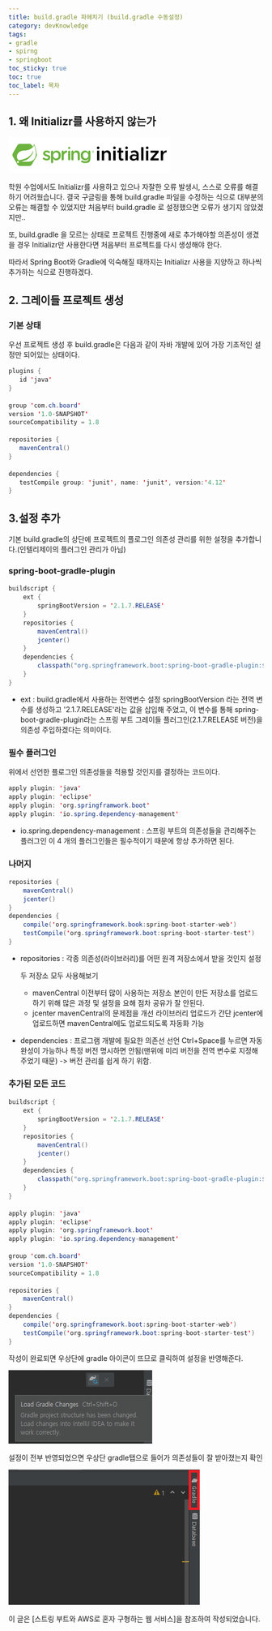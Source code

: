 ```yaml
---
title: build.gradle 파헤치기 (build.gradle 수동설정)
category: devKnowledge
tags:
- gradle
- spirng
- springboot
toc_sticky: true
toc: true
toc_label: 목차
---
```


## 1. 왜 Initializr를 사용하지 않는가

![Spring Initializr](/assets/images/1/Initializr.PNG)

학원 수업에서도 Initializr를 사용하고 있으나 자잘한 오류 발생시, 스스로 오류를 해결하기 어려웠습니다. 결국 구글링을 통해 build.gradle 파일을 수정하는 식으로 대부분의 오류는 해결할 수 있었지만 처음부터 build.gradle 로 설정했으면 오류가 생기지 않았겠지만..

또, build.gradle 을 모르는 상태로 프로젝트 진행중에 새로 추가해야할 의존성이 생겼을 경우 Initializr만 사용한다면 처음부터 프로젝트를 다시 생성해야 한다.

따라서 Spring Boot와 Gradle에 익숙해질 때까지는 Initializr 사용을 지양하고 하나씩 추가하는 식으로 진행하겠다.




## 2. 그레이들 프로젝트 생성
### 기본 상태
우선 프로젝트 생성 후 build.gradle은 다음과 같이  자바 개발에 있어 가장 기초적인 설정만 되어있는 상태이다.
 ~~~java
plugins {
    id 'java'
}

group 'com.ch.board'
version '1.0-SNAPSHOT'
sourceCompatibility = 1.8
    
repositories {
    mavenCentral()
}

dependencies {
    testCompile group: 'junit', name: 'junit', version:'4.12'
}

 ~~~

## 3.설정 추가

기본 build.gradle의 상단에 프로젝트의 플로그인 의존성 관리를 위한 설정을 추가합니다.(인텔리제이의 플러그인 관리가 아님)
### spring-boot-gradle-plugin
~~~java
buildscript {
    ext {
        springBootVersion = '2.1.7.RELEASE'
    }
    repositories {
        mavenCentral()
        jcenter()
    }
    dependencies {
        classpath("org.springframework.boot:spring-boot-gradle-plugin:${springBootVersion}")
    }
}
~~~

+ ext : build.gradle에서 사용하는 전역변수 설정
  springBootVersion 라는 전역 변수를 생성하고 '2.1.7.RELEASE'라는 값을 삽입해 주었고, 이 변수를 통해 spring-boot-gradle-plugin라는 스프링 부트 그레이들 플러그인(2.1.7.RELEASE 버전)을 의존성 주입하겠다는 의미이다. 

### 필수 플러그인
위에서 선언한 플로그인 의존성들을 적용할 것인지를 결정하는 코드이다.
~~~java
apply plugin: 'java'
apply plugin: 'eclipse'
apply plugin: 'org.springframwork.boot'
apply plugin: 'io.spring.dependency-management'
~~~

+ io.spring.dependency-management : 스프링 부트의 의존성들을 관리해주는 플러그인
  이 4 개의 플러그인들은 필수적이기 때문에 항상 추가하면 된다.

### 나머지
~~~java
repositories {
    mavenCentral()
    jcenter()
}
dependencies {
    compile('org.springframework.book:spring-boot-starter-web')
    testCompile('org.springframework.boot:spring-boot-starter-test')
}
~~~

+ repositories : 각종 의존성(라이브러리)를 어떤 원격 저장소에서 받을 것인지 설정

  두 저장소 모두 사용해보기

  + mavenCentral
    이전부터 많이 사용하는 저장소
    본인이 만든 저장소를 업로드하기 위해 많은 과정 및 설정을 요해 점차 공유가 잘 안된다.
  + jcenter
    mavenCentral의 문제점을 개선
    라이브러리 업로드가 간단
    jcenter에 업로드하면 mavenCentral에도 업로드되도록 자동화 가능

+ dependencies : 프로그램 개발에 필요한 의존선 선언
  Ctrl+Space를 누르면 자동완성이 가능하나 특정 버전 명시하면 안됨(맨위에 미리 버전을 전역 변수로 지정해주었기 때문) ->  버전 관리를 쉽게 하기 위함.

### 추가된 모든 코드

~~~java
buildscript {
    ext {
        springBootVersion = '2.1.7.RELEASE'
    }
    repositories {
        mavenCentral()
        jcenter()
    }
    dependencies {
        classpath("org.springframework.boot:spring-boot-gradle-plugin:${springBootVersion}")
    }
}

apply plugin: 'java'
apply plugin: 'eclipse'
apply plugin: 'org.springframework.boot'
apply plugin: 'io.spring.dependency-management'

group 'com.ch.board'
version '1.0-SNAPSHOT'
sourceCompatibility = 1.8

repositories {
    mavenCentral()
}
dependencies {
    compile('org.springframework.boot:spring-boot-starter-web')
    testCompile('org.springframework.boot:spring-boot-starter-test')
}

~~~

작성이 완료되면 우상단에 gradle 아이콘이 뜨므로 클릭하여 설정을 반영해준다.

![gradleload](/assets/images/1/GradleLoad.PNG)

설정이 전부 반영되었으면 우상단 gradle탭으로 들어가 의존성들이 잘 받아졌는지 확인

![Gradle tab](/assets/images/1/GradleTab.PNG)










이 글은 [스트링 부트와 AWS로 혼자 구형하는 웹 서비스]을 참조하여 작성되었습니다.
